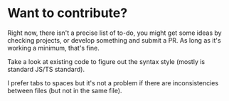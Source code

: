 # Want to contribute?

Right now, there isn't a precise list of to-do, you might get some ideas by checking projects, or develop something and submit a PR.
As long as it's working a minimum, that's fine.

Take a look at existing code to figure out the syntax style (mostly is standard JS/TS standard).

I prefer tabs to spaces but it's not a problem if there are inconsistencies between files (but not in the same file).

